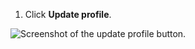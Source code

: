 1. Click **Update profile**.

  ![Screenshot of the update profile button.](/assets/images/help/profile/update-profile-button.png)
